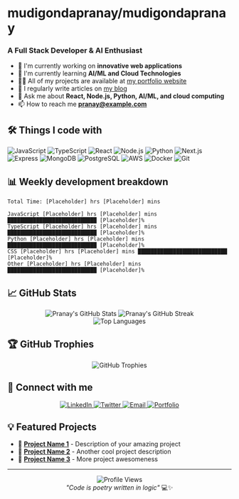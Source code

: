 # mudigondapranay/mudigondapranay

### A Full Stack Developer & AI Enthusiast

- 🔭 I'm currently working on **innovative web applications**
- 🌱 I'm currently learning **AI/ML and Cloud Technologies**
- 👨‍💻 All of my projects are available at [my portfolio website](https://yourportfolio.com)
- 📝 I regularly write articles on [my blog](https://yourblog.com)
- 💬 Ask me about **React, Node.js, Python, AI/ML, and cloud computing**
- 📫 How to reach me **pranay@example.com**

## 🛠️ Things I code with

![JavaScript](https://img.shields.io/badge/-JavaScript-F7DF1E?style=flat-square&logo=javascript&logoColor=black)
![TypeScript](https://img.shields.io/badge/-TypeScript-3178C6?style=flat-square&logo=typescript&logoColor=white)
![React](https://img.shields.io/badge/-React-61DAFB?style=flat-square&logo=react&logoColor=black)
![Node.js](https://img.shields.io/badge/-Node.js-339933?style=flat-square&logo=node.js&logoColor=white)
![Python](https://img.shields.io/badge/-Python-3776AB?style=flat-square&logo=python&logoColor=white)
![Next.js](https://img.shields.io/badge/-Next.js-000000?style=flat-square&logo=next.js&logoColor=white)
![Express](https://img.shields.io/badge/-Express-000000?style=flat-square&logo=express&logoColor=white)
![MongoDB](https://img.shields.io/badge/-MongoDB-47A248?style=flat-square&logo=mongodb&logoColor=white)
![PostgreSQL](https://img.shields.io/badge/-PostgreSQL-336791?style=flat-square&logo=postgresql&logoColor=white)
![AWS](https://img.shields.io/badge/-AWS-232F3E?style=flat-square&logo=amazon-aws&logoColor=white)
![Docker](https://img.shields.io/badge/-Docker-2496ED?style=flat-square&logo=docker&logoColor=white)
![Git](https://img.shields.io/badge/-Git-F05032?style=flat-square&logo=git&logoColor=white)

## 📊 Weekly development breakdown

```
Total Time: [Placeholder] hrs [Placeholder] mins

JavaScript [Placeholder] hrs [Placeholder] mins ████████████████████████████ [Placeholder]%
TypeScript [Placeholder] hrs [Placeholder] mins ████████████████████████████ [Placeholder]%
Python [Placeholder] hrs [Placeholder] mins ████████████████████████████ [Placeholder]%
CSS [Placeholder] hrs [Placeholder] mins ████████████████████████████ [Placeholder]%
Other [Placeholder] hrs [Placeholder] mins ████████████████████████████ [Placeholder]%
```

## 📈 GitHub Stats

<div align="center">
  <img src="https://github-readme-stats.vercel.app/api?username=mudigondapranay&show_icons=true&theme=radical" alt="Pranay's GitHub Stats" />
  <img src="https://github-readme-streak-stats.herokuapp.com/?user=mudigondapranay&theme=radical" alt="Pranay's GitHub Streak" />
</div>

<div align="center">
  <img src="https://github-readme-stats.vercel.app/api/top-langs/?username=mudigondapranay&layout=compact&theme=radical" alt="Top Languages" />
</div>

## 🏆 GitHub Trophies

<div align="center">
  <img src="https://github-profile-trophy.vercel.app/?username=mudigondapranay&theme=radical&row=1&column=7" alt="GitHub Trophies" />
</div>

## 🤝 Connect with me

<div align="center">
  <a href="https://linkedin.com/in/pranay-kumar" target="_blank">
    <img src="https://img.shields.io/badge/-LinkedIn-0077B5?style=for-the-badge&logo=linkedin&logoColor=white" alt="LinkedIn" />
  </a>
  <a href="https://twitter.com/pranay_kumar" target="_blank">
    <img src="https://img.shields.io/badge/-Twitter-1DA1F2?style=for-the-badge&logo=twitter&logoColor=white" alt="Twitter" />
  </a>
  <a href="mailto:pranay@example.com" target="_blank">
    <img src="https://img.shields.io/badge/-Email-D14836?style=for-the-badge&logo=gmail&logoColor=white" alt="Email" />
  </a>
  <a href="https://yourportfolio.com" target="_blank">
    <img src="https://img.shields.io/badge/-Portfolio-000000?style=for-the-badge&logo=vercel&logoColor=white" alt="Portfolio" />
  </a>
</div>

## 💡 Featured Projects

- 🎯 **[Project Name 1](https://github.com/mudigondapranay/project1)** - Description of your amazing project
- 🚀 **[Project Name 2](https://github.com/mudigondapranay/project2)** - Another cool project description
- 🔧 **[Project Name 3](https://github.com/mudigondapranay/project3)** - More project awesomeness

---

<div align="center">
  <img src="https://komarev.com/ghpvc/?username=mudigondapranay&color=blueviolet&style=flat-square&label=Profile+Views" alt="Profile Views" />
</div>

<div align="center">
  <i>"Code is poetry written in logic"</i> 💻✨
</div>
